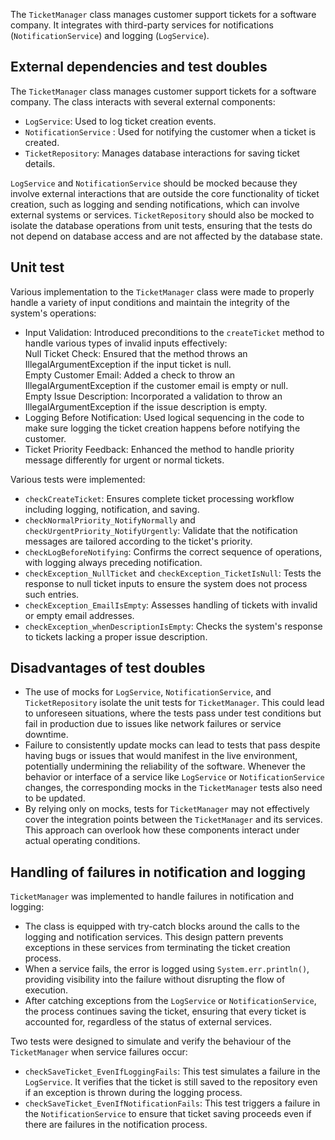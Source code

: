 The `TicketManager` class manages customer support tickets for a software company. It integrates with third-party services for notifications (`NotificationService`) and logging (`LogService`). 
## External dependencies and test doubles
The `TicketManager` class manages customer support tickets for a software company. The class interacts with several external components:
- `LogService`: Used to log ticket creation events.
- `NotificationService` : Used for notifying the customer when a ticket is created.
-  `TicketRepository`: Manages database interactions for saving ticket details.

`LogService` and `NotificationService` should be mocked because they involve external interactions that are outside the core functionality of ticket creation, such as logging and sending notifications, which can involve external systems or services.
`TicketRepository` should also be mocked to isolate the database operations from unit tests, ensuring that the tests do not depend on database access and are not affected by the database state.

## Unit test
Various implementation to the `TicketManager` class were made to properly handle a variety of input conditions and maintain the integrity of the system's operations:
- Input Validation: Introduced preconditions to the `createTicket` method to handle various types of invalid inputs effectively:  
  Null Ticket Check: Ensured that the method throws an IllegalArgumentException if the input ticket is null.   
  Empty Customer Email: Added a check to throw an IllegalArgumentException if the customer email is empty or null.   
  Empty Issue Description: Incorporated a validation to throw an IllegalArgumentException if the issue description is empty.
- Logging Before Notification: Used logical sequencing in the code to make sure logging the ticket creation happens before notifying the customer. 
- Ticket Priority Feedback: Enhanced the method to handle priority message differently for urgent or normal tickets.

Various tests were implemented:
- `checkCreateTicket`: Ensures complete ticket processing workflow including logging, notification, and saving.
- `checkNormalPriority_NotifyNormally` and `checkUrgentPriority_NotifyUrgently`: Validate that the notification messages are tailored according to the ticket's priority.
- `checkLogBeforeNotifying`: Confirms the correct sequence of operations, with logging always preceding notification.
- `checkException_NullTicket` and `checkException_TicketIsNull`: Tests the response to null ticket inputs to ensure the system does not process such entries.
- `checkException_EmailIsEmpty`: Assesses handling of tickets with invalid or empty email addresses.
- `checkException_whenDescriptionIsEmpty`: Checks the system's response to tickets lacking a proper issue description.


## Disadvantages of test doubles

- The use of mocks for `LogService`, `NotificationService`, and `TicketRepository` isolate the unit tests for `TicketManager`. This could lead to unforeseen situations, where the tests pass under test conditions but fail in production due to issues like network failures or service downtime.
- Failure to consistently update mocks can lead to tests that pass despite having bugs or issues that would manifest in the live environment, potentially undermining the reliability of the software.
  Whenever the behavior or interface of a service like `LogService` or `NotificationService` changes, the corresponding mocks in the `TicketManager` tests also need to be updated.
- By relying only on mocks, tests for `TicketManager` may not effectively cover the integration points between the `TicketManager` and its services. This approach can overlook how these components interact under actual operating conditions.


## Handling of failures in notification and logging
`TicketManager` was implemented to handle failures in notification and logging:
- The class is equipped with try-catch blocks around the calls to the logging and notification services. This design pattern prevents exceptions in these services from terminating the ticket creation process.
- When a service fails, the error is logged using `System.err.println()`, providing visibility into the failure without disrupting the flow of execution.
- After catching exceptions from the `LogService` or `NotificationService`, the process continues saving the ticket, ensuring that every ticket is accounted for, regardless of the status of external services.

Two tests were designed to simulate and verify the behaviour of the `TicketManager` when service failures occur:
- `checkSaveTicket_EvenIfLoggingFails`: This test simulates a failure in the `LogService`. It verifies that the ticket is still saved to the repository even if an exception is thrown during the logging process.
- `checkSaveTicket_EvenIfNotificationFails`: This test triggers a failure in the `NotificationService` to ensure that ticket saving proceeds even if there are failures in the notification process.